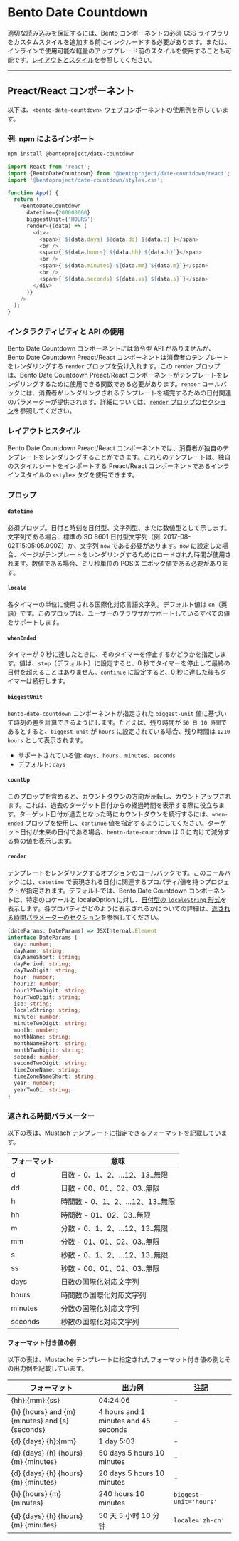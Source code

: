 # Bento Date Countdown

適切な読み込みを保証するには、Bento コンポーネントの必須 CSS ライブラリをカスタムスタイルを追加する前にインクルードする必要があります。または、インラインで使用可能な軽量のアップグレード前のスタイルを使用することも可能です。[レイアウトとスタイル](#layout-and-style)を参照してください。

<!--
## Web Component

TODO(https://go.amp.dev/issue/36619): Restore this section. We don't include it because we don't support <template> in Bento Web Components yet.

An older version of this file contains the removed section, though it's incorrect:

https://github.com/ampproject/amphtml/blob/422d171e87571c4d125a2bf956e78e92444c10e8/extensions/amp-date-countdown/1.0/README.md
-->

---

## Preact/React コンポーネント

以下は、`<bento-date-countdown>` ウェブコンポーネントの使用例を示しています。

### 例: npm によるインポート

```sh
npm install @bentoproject/date-countdown
```

```javascript
import React from 'react';
import {BentoDateCountdown} from '@bentoproject/date-countdown/react';
import '@bentoproject/date-countdown/styles.css';

function App() {
  return (
    <BentoDateCountdown
      datetime={200000000}
      biggestUnit={'HOURS'}
      render={(data) => (
        <div>
          <span>{`${data.days} ${data.dd} ${data.d}`}</span>
          <br />
          <span>{`${data.hours} ${data.hh} ${data.h}`}</span>
          <br />
          <span>{`${data.minutes} ${data.mm} ${data.m}`}</span>
          <br />
          <span>{`${data.seconds} ${data.ss} ${data.s}`}</span>
        </div>
      )}
    />
  );
}
```

### インタラクティビティと API の使用

Bento Date Countdown コンポーネントには命令型 API がありませんが、Bento Date Countdown Preact/React コンポーネントは消費者のテンプレートをレンダリングする `render` プロップを受け入れます。この `render` プロップは、Bento Date Countdown Preact/React コンポーネントがテンプレートをレンダリングするために使用できる関数である必要があります。`render` コールバックには、消費者がレンダリングされるテンプレートを補完するための日付関連のパラメーターが提供されます。詳細については、<a href="#render" data-md-type="link">`render` プロップのセクション</a>を参照してください。

### レイアウトとスタイル

Bento Date Countdown Preact/React コンポーネントでは、消費者が独自のテンプレートをレンダリングすることができます。これらのテンプレートは、独自のスタイルシートをインポートする Preact/React コンポーネントであるインラインスタイルの `<style>` タグを使用できます。

### プロップ

#### `datetime`

必須プロップ。日付と時刻を日付型、文字列型、または数値型として示します。文字列である場合、標準のISO 8601 日付型文字列（例: 2017-08-02T15:05:05.000Z）か、文字列 `now` である必要があります。`now` に設定した場合、ページがテンプレートをレンダリングするためにロードされた時間が使用されます。数値である場合、ミリ秒単位の POSIX エポック値である必要があります。

#### `locale`

各タイマーの単位に使用される国際化対応言語文字列。デフォルト値は `en`（英語）です。このプロップは、ユーザーのブラウザがサポートしているすべての値をサポートします。

#### `whenEnded`

タイマーが 0 秒に達したときに、そのタイマーを停止するかどうかを指定します。値は、`stop`（デフォルト）に設定すると、0 秒でタイマーを停止して最終の日付を超えることはありません。`continue` に設定すると、0 秒に達した後もタイマーは続行します。

#### `biggestUnit`

`bento-date-countdown` コンポーネントが指定された `biggest-unit` 値に基づいて時刻の差を計算できるようにします。たとえば、残り時間が `50 日 10 時間`であるとすると、`biggest-unit` が `hours` に設定されている場合、残り時間は `1210 hours` として表示されます。

- サポートされている値: `days`、`hours`、`minutes`、`seconds`
- デフォルト: `days`

#### `countUp`

このプロップを含めると、カウントダウンの方向が反転し、カウントアップされます。これは、過去のターゲット日付からの経過時間を表示する際に役立ちます。ターゲット日付が過去となった時にカウントダウンを続行するには、`when-ended` プロップを使用し、`continue` 値を指定するようにしてください。ターゲット日付が未来の日付である場合、`bento-date-countdown` は 0 に向けて減分する負の値を表示します。

#### `render`

テンプレートをレンダリングするオプションのコールバックです。このコールバックには、`datetime` で表現される日付に関連するプロパティ/値を持つプロジェクトが指定されます。デフォルトでは、Bento Date Countdown コンポーネントは、特定のロケールと localeOption に対し、[日付型の `localeString` 形式](https://developer.mozilla.org/en-US/docs/Web/JavaScript/Reference/Global_Objects/Date/toLocaleString)を表示します。各プロパティがどのように表示されるかについての詳細は、[返される時間パラメーターのセクション](#returned-time-parameters)を参照してください。

```typescript
(dateParams: DateParams) => JSXInternal.Element
interface DateParams {
  day: number;
  dayName: string;
  dayNameShort: string;
  dayPeriod: string;
  dayTwoDigit: string;
  hour: number;
  hour12: number;
  hour12TwoDigit: string;
  hourTwoDigit: string;
  iso: string;
  localeString: string;
  minute: number;
  minuteTwoDigit: string;
  month: number;
  monthName: string;
  monthNameShort: string;
  monthTwoDigit: string;
  second: number;
  secondTwoDigit: string;
  timeZoneName: string;
  timeZoneNameShort: string;
  year: number;
  yearTwoDi: string;
}
```

### 返される時間パラメーター

以下の表は、Mustach テンプレートに指定できるフォーマットを記載しています。

フォーマット | 意味
--- | ---
d | 日数 - 0、1、2、...12、13..無限
dd | 日数 - 00、01、02、03..無限
h | 時間数 - 0、1、2、...12、13..無限
hh | 時間数 - 01、02、03..無限
m | 分数 - 0、1、2、...12、13..無限
mm | 分数 - 01、01、02、03..無限
s | 秒数 - 0、1、2、...12、13..無限
ss | 秒数 - 00、01、02、03..無限
days | 日数の国際化対応文字列
hours | 時間数の国際化対応文字列
minutes | 分数の国際化対応文字列
seconds | 秒数の国際化対応文字列

#### フォーマット付き値の例

以下の表は、Mustache テンプレートに指定されたフォーマット付き値の例とその出力例を記載しています。

フォーマット | 出力例 | 注記
--- | --- | ---
{hh}:{mm}:{ss} | 04:24:06 | -
{h} {hours} and {m} {minutes} and {s} {seconds} | 4 hours and 1 minutes and 45 seconds | -
{d} {days} {h}:{mm} | 1 day 5:03 | -
{d} {days} {h} {hours} {m} {minutes} | 50 days 5 hours 10 minutes | -
{d} {days} {h} {hours} {m} {minutes} | 20 days 5 hours 10 minutes | -
{h} {hours} {m} {minutes} | 240 hours 10 minutes | `biggest-unit='hours'`
{d} {days} {h} {hours} {m} {minutes} | 50 天 5 小时 10 分钟 | `locale='zh-cn'`
